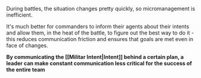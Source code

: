 During battles, the situation changes pretty quickly, so micromanagement is inefficient.

It's much better for commanders to inform their agents about their intents and allow them, in the heat of the battle, to figure out the best way to do it - this reduces communication friction and ensures that goals are met even in face of changes. 

**By communicating the [[Militar Intent|Intent]] behind a certain plan, a leader can make constant communication less critical for the success of the entire team**